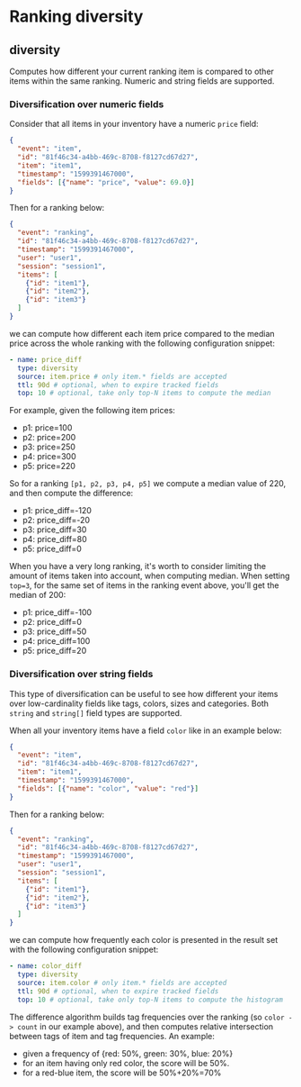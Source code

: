 # Ranking diversity

## diversity

Computes how different your current ranking item is compared to other items within the same ranking. Numeric and string fields are supported.

### Diversification over numeric fields

Consider that all items in your inventory have a numeric `price` field:
```json
{
  "event": "item",
  "id": "81f46c34-a4bb-469c-8708-f8127cd67d27",
  "item": "item1",
  "timestamp": "1599391467000",
  "fields": [{"name": "price", "value": 69.0}]
}
```
Then for a ranking below:
```json
{
  "event": "ranking",
  "id": "81f46c34-a4bb-469c-8708-f8127cd67d27",
  "timestamp": "1599391467000",
  "user": "user1",
  "session": "session1",
  "items": [
    {"id": "item1"},
    {"id": "item2"},
    {"id": "item3"} 
  ]
}
```
we can compute how different each item price compared to the median price across the whole ranking with the following configuration snippet:
```yaml
- name: price_diff
  type: diversity
  source: item.price # only item.* fields are accepted
  ttl: 90d # optional, when to expire tracked fields
  top: 10 # optional, take only top-N items to compute the median
```

For example, given the following item prices:
* p1: price=100
* p2: price=200
* p3: price=250
* p4: price=300
* p5: price=220

So for a ranking `[p1, p2, p3, p4, p5]` we compute a median value of 220, and then compute the difference:
* p1: price_diff=-120
* p2: price_diff=-20
* p3: price_diff=30
* p4: price_diff=80
* p5: price_diff=0

When you have a very long ranking, it's worth to consider limiting the amount of items taken into account, when computing median. When setting `top=3`, for the same set of items in the ranking event above, you'll get the median of 200:
* p1: price_diff=-100
* p2: price_diff=0
* p3: price_diff=50
* p4: price_diff=100
* p5: price_diff=20

### Diversification over string fields

This type of diversification can be useful to see how different your items over low-cardinality fields like tags, colors, sizes and categories. Both `string` and `string[]` field types are supported.

When all your inventory items have a field `color` like in an example below:
```json
{
  "event": "item",
  "id": "81f46c34-a4bb-469c-8708-f8127cd67d27",
  "item": "item1",
  "timestamp": "1599391467000",
  "fields": [{"name": "color", "value": "red"}]
}
```
Then for a ranking below:
```json
{
  "event": "ranking",
  "id": "81f46c34-a4bb-469c-8708-f8127cd67d27",
  "timestamp": "1599391467000",
  "user": "user1",
  "session": "session1",
  "items": [
    {"id": "item1"},
    {"id": "item2"},
    {"id": "item3"} 
  ]
}
```
we can compute how frequently each color is presented in the result set with the following configuration snippet:
```yaml
- name: color_diff
  type: diversity
  source: item.color # only item.* fields are accepted
  ttl: 90d # optional, when to expire tracked fields
  top: 10 # optional, take only top-N items to compute the histogram
```

The difference algorithm builds tag frequencies over the ranking (so `color -> count` in our example above), and then computes relative intersection between tags of item and tag frequencies. 
An example:
* given a frequency of {red: 50%, green: 30%, blue: 20%}
* for an item having only red color, the score will be 50%.
* for a red-blue item, the score will be 50%+20%=70%
